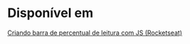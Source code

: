 # Disponível em

[Criando barra de percentual de leitura com JS (Rocketseat)](https://www.youtube.com/watch?v=wHzpWi3FxI8)
